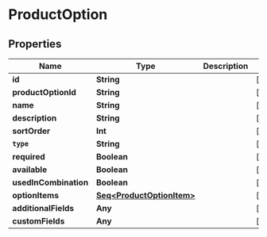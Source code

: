 

# ProductOption


## Properties

Name | Type | Description | Notes
------------ | ------------- | ------------- | -------------
**id** | **String** |  |  [optional]
**productOptionId** | **String** |  |  [optional]
**name** | **String** |  |  [optional]
**description** | **String** |  |  [optional]
**sortOrder** | **Int** |  |  [optional]
**`type`** | **String** |  |  [optional]
**required** | **Boolean** |  |  [optional]
**available** | **Boolean** |  |  [optional]
**usedInCombination** | **Boolean** |  |  [optional]
**optionItems** | [**Seq&lt;ProductOptionItem&gt;**](ProductOptionItem.md) |  |  [optional]
**additionalFields** | **Any** |  |  [optional]
**customFields** | **Any** |  |  [optional]



